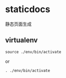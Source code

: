 staticdocs
==========

静态页面生成

virtualenv
---------------

```
source ./env/bin/activate
```

or

```
. ./env/bin/activate
```
